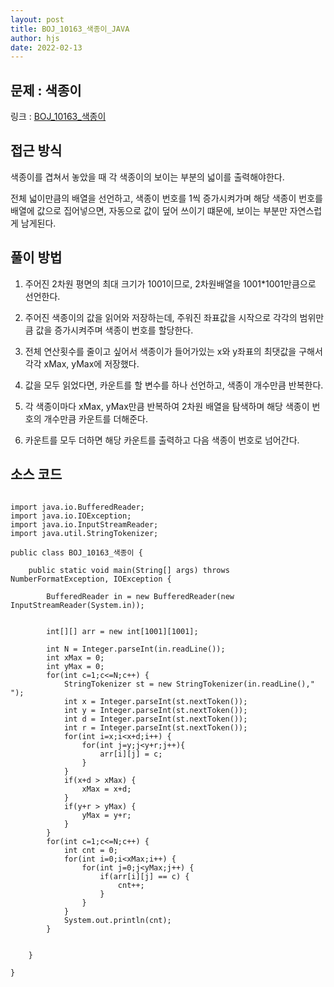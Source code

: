 ```yaml
---
layout: post
title: BOJ_10163_색종이_JAVA
author: hjs
date: 2022-02-13
---
```


## 문제 : 색종이

링크 : [BOJ_10163_색종이](https://www.acmicpc.net/problem/10163)


## 접근 방식

색종이를 겹쳐서 놓았을 때 각 색종이의 보이는 부분의 넓이를 출력해야한다.

전체 넓이만큼의 배열을 선언하고, 색종이 번호를 1씩 증가시켜가며 해당 색종이 번호를 배열에 값으로 집어넣으면, 자동으로 값이 덮어 쓰이기 떄문에, 보이는 부분만 자연스럽게 남게된다.


## 풀이 방법

1. 주어진 2차원 평면의 최대 크기가 1001이므로, 2차원배열을 1001*1001만큼으로 선언한다.

2. 주어진 색종이의 값을 읽어와 저장하는데, 주워진 좌표값을 시작으로 각각의 범위만큼 값을 증가시켜주며 색종이 번호를 할당한다.

3. 전체 연산횟수를 줄이고 싶어서 색종이가 들어가있는 x와 y좌표의 최댓값을 구해서 각각 xMax, yMax에 저장했다.

4. 값을 모두 읽었다면, 카운트를 할 변수를 하나 선언하고, 색종이 개수만큼 반복한다.

5. 각 색종이마다 xMax, yMax만큼 반복하여 2차원 배열을 탐색하며 해당 색종이 번호의 개수만큼 카운트를 더해준다.

6. 카운트를 모두 더하면 해당 카운트를 출력하고 다음 색종이 번호로 넘어간다.


## 소스 코드

~~~

import java.io.BufferedReader;
import java.io.IOException;
import java.io.InputStreamReader;
import java.util.StringTokenizer;

public class BOJ_10163_색종이 {

	public static void main(String[] args) throws NumberFormatException, IOException {

		BufferedReader in = new BufferedReader(new InputStreamReader(System.in));


		int[][] arr = new int[1001][1001];

		int N = Integer.parseInt(in.readLine());
		int xMax = 0;
		int yMax = 0;
		for(int c=1;c<=N;c++) {
			StringTokenizer st = new StringTokenizer(in.readLine()," ");
			int x = Integer.parseInt(st.nextToken());
			int y = Integer.parseInt(st.nextToken());
			int d = Integer.parseInt(st.nextToken());
			int r = Integer.parseInt(st.nextToken());
			for(int i=x;i<x+d;i++) {
				for(int j=y;j<y+r;j++){
					arr[i][j] = c;
				}
			}
			if(x+d > xMax) {
				xMax = x+d;
			}
			if(y+r > yMax) {
				yMax = y+r;
			}
		}
		for(int c=1;c<=N;c++) {
			int cnt = 0;
			for(int i=0;i<xMax;i++) {
				for(int j=0;j<yMax;j++) {
					if(arr[i][j] == c) {
						cnt++;
					}
				}
			}
			System.out.println(cnt);
		}


	}

}

~~~
